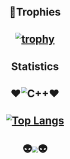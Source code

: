 
### <h1 align="center">👻Trophies</a> </h1>

### <h1 align="center">[![trophy](https://github-profile-trophy.vercel.app/?username=Dots109)](https://github.com/ryo-ma/github-profile-trophy)</a> </h1>

### <h1 align="center">Statistics</a> </h1>
### <h1 align="center">❤️![C++](https://img.shields.io/badge/c++-%2300599C.svg?style=for-the-badge&logo=c%2B%2B&logoColor=white)❤️</a> </h1>
### <h1 align="center">[![Top Langs](https://github-readme-stats.vercel.app/api/top-langs/?username=Dots109&layout=compact)](https://github.com/Dots109/github-readme-stats)</a> </h1>
### <h1 align="center">👽![](https://komarev.com/ghpvc/?username=Dots109)👽</a> </h1>


